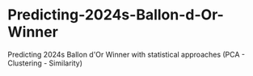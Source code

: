 # Predicting-2024s-Ballon-d-Or-Winner
Predicting 2024s Ballon d'Or Winner with statistical approaches (PCA - Clustering - Similarity)

